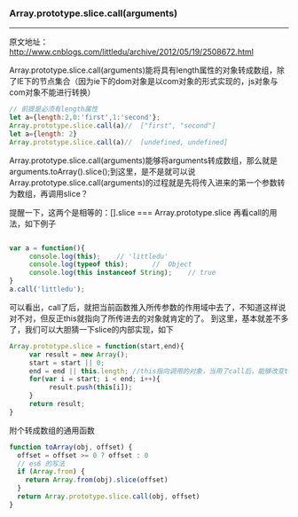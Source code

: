 ### Array.prototype.slice.call(arguments)
---
原文地址： http://www.cnblogs.com/littledu/archive/2012/05/19/2508672.html

Array.prototype.slice.call(arguments)能将具有length属性的对象转成数组，除了IE下的节点集合（因为ie下的dom对象是以com对象的形式实现的，js对象与com对象不能进行转换）

```javascript
// 前提是必须有length属性
let a={length:2,0:'first',1:'second'};
Array.prototype.slice.call(a)//  ["first", "second"]
let a={length: 2}
Array.prototype.slice.call(a)//  [undefined, undefined]

```
Array.prototype.slice.call(arguments)能够将arguments转成数组，那么就是arguments.toArray().slice();到这里，是不是就可以说Array.prototype.slice.call(arguments)的过程就是先将传入进来的第一个参数转为数组，再调用slice？

提醒一下，这两个是相等的：[].slice === Array.prototype.slice
再看call的用法，如下例子

```javascript

var a = function(){
     console.log(this);    // 'littledu'
     console.log(typeof this);      //  Object
     console.log(this instanceof String);    // true
}
a.call('littledu');
```
可以看出，call了后，就把当前函数推入所传参数的作用域中去了，不知道这样说对不对，但反正this就指向了所传进去的对象就肯定的了。
到这里，基本就差不多了，我们可以大胆猜一下slice的内部实现，如下

```javascript
Array.prototype.slice = function(start,end){
     var result = new Array();
     start = start || 0;
     end = end || this.length; //this指向调用的对象，当用了call后，能够改变this的指向，也就是指向传进来的对象，这是关键
     for(var i = start; i < end; i++){
          result.push(this[i]);
     }
     return result;
}

```
附个转成数组的通用函数

```javascript
function toArray(obj, offset) {
  offset = offset >= 0 ? offset : 0
  // es6 的写法
  if (Array.from) {
    return Array.from(obj).slice(offset)
  }
  return Array.prototype.slice.call(obj, offset)
}
```
